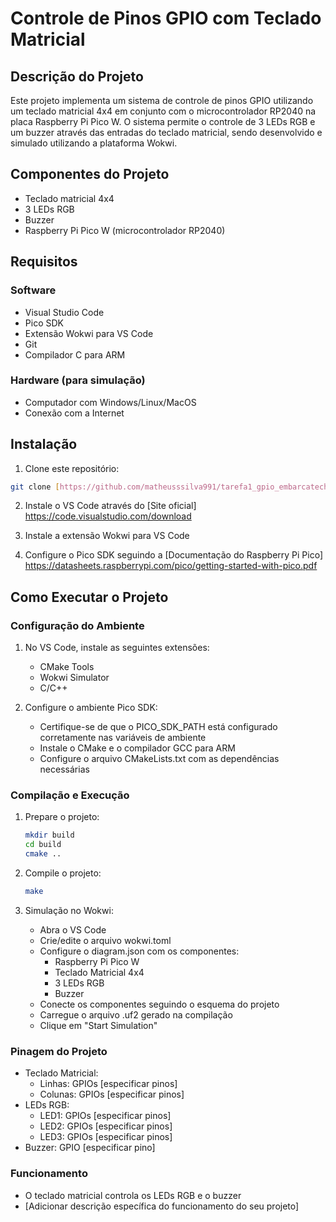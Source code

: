 # Controle de Pinos GPIO com Teclado Matricial

## Descrição do Projeto
Este projeto implementa um sistema de controle de pinos GPIO utilizando um teclado matricial 4x4 em conjunto com o microcontrolador RP2040 na placa Raspberry Pi Pico W. O sistema permite o controle de 3 LEDs RGB e um buzzer através das entradas do teclado matricial, sendo desenvolvido e simulado utilizando a plataforma Wokwi.

## Componentes do Projeto
- Teclado matricial 4x4
- 3 LEDs RGB
- Buzzer
- Raspberry Pi Pico W (microcontrolador RP2040)

## Requisitos
### Software
- Visual Studio Code
- Pico SDK
- Extensão Wokwi para VS Code
- Git
- Compilador C para ARM

### Hardware (para simulação)
- Computador com Windows/Linux/MacOS
- Conexão com a Internet

## Instalação
1. Clone este repositório:
```bash
git clone [https://github.com/matheusssilva991/tarefa1_gpio_embarcatech.git]
```

2. Instale o VS Code através do [Site oficial] https://code.visualstudio.com/download

3. Instale a extensão Wokwi para VS Code

4. Configure o Pico SDK seguindo a [Documentação do Raspberry Pi
Pico] https://datasheets.raspberrypi.com/pico/getting-started-with-pico.pdf

## Como Executar o Projeto

### Configuração do Ambiente
1. No VS Code, instale as seguintes extensões:
   - CMake Tools
   - Wokwi Simulator
   - C/C++

2. Configure o ambiente Pico SDK:
   - Certifique-se de que o PICO_SDK_PATH está configurado corretamente nas variáveis de ambiente
   - Instale o CMake e o compilador GCC para ARM
   - Configure o arquivo CMakeLists.txt com as dependências necessárias

### Compilação e Execução
1. Prepare o projeto:
   ```bash
   mkdir build
   cd build
   cmake ..
   ```

2. Compile o projeto:
   ```bash
   make
   ```

3. Simulação no Wokwi:
   - Abra o VS Code
   - Crie/edite o arquivo wokwi.toml
   - Configure o diagram.json com os componentes:
     * Raspberry Pi Pico W
     * Teclado Matricial 4x4
     * 3 LEDs RGB
     * Buzzer
   - Conecte os componentes seguindo o esquema do projeto
   - Carregue o arquivo .uf2 gerado na compilação
   - Clique em "Start Simulation"

### Pinagem do Projeto
- Teclado Matricial:
  * Linhas: GPIOs [especificar pinos]
  * Colunas: GPIOs [especificar pinos]
- LEDs RGB:
  * LED1: GPIOs [especificar pinos]
  * LED2: GPIOs [especificar pinos]
  * LED3: GPIOs [especificar pinos]
- Buzzer: GPIO [especificar pino]

### Funcionamento
- O teclado matricial controla os LEDs RGB e o buzzer
- [Adicionar descrição específica do funcionamento do seu projeto]
